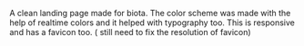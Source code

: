 A clean landing page made for biota.
The color scheme was made with the help of realtime colors and it helped with typography too.
This is responsive and has a favicon too. ( still need to fix the resolution of favicon)